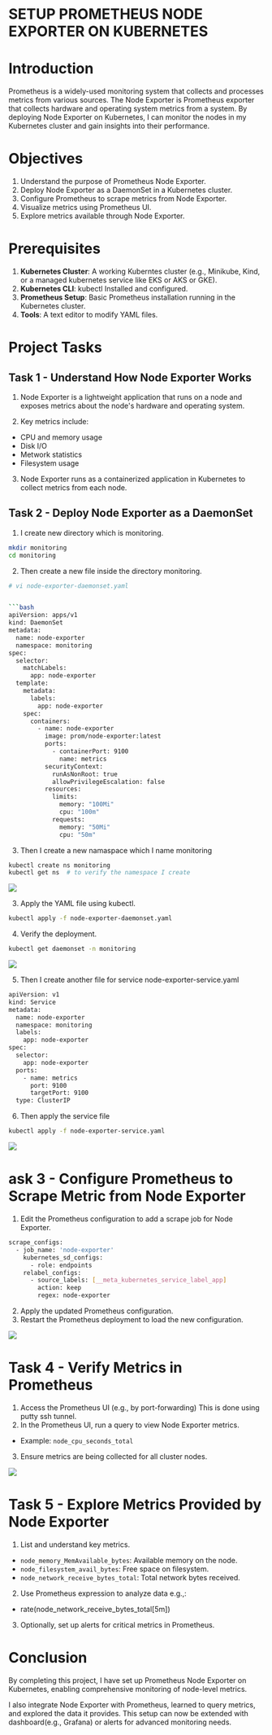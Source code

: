# SETUP PROMETHEUS NODE EXPORTER ON KUBERNETES

# Introduction

Prometheus is a widely-used monitoring system that collects and processes metrics from various sources. The Node Exporter is Prometheus exporter that collects hardware and operating system metrics from a system. By deploying Node Exporter on Kubernetes, I can monitor the nodes in my Kubernetes cluster and gain insights into their performance.

# Objectives

1. Understand the purpose of Prometheus Node Exporter.
2. Deploy Node Exporter as a DaemonSet in a Kubernetes cluster.
3. Configure Prometheus to scrape metrics from Node Exporter.
4. Visualize metrics using Prometheus UI.
5. Explore metrics available through Node Exporter.

# Prerequisites

1. **Kubernetes Cluster**: A working Kuberntes cluster (e.g., Minikube, Kind, or a managed kubernetes service like EKS or AKS or GKE).
2. **Kubernetes CLI**: kubectl Installed and configured.
3. **Prometheus Setup**: Basic Prometheus installation running in the Kubernetes cluster.
4. **Tools**: A text editor to modify YAML files.


# Project Tasks

## Task 1 - Understand How Node Exporter Works

1. Node Exporter is a lightweight application that runs on a node and exposes metrics about the node's hardware and operating system.

2. Key metrics include:

- CPU and memory usage
- Disk I/O
- Metwork statistics
- Filesystem usage
3. Node Exporter runs as a containerized application in Kubernetes to collect metrics from each node.

## Task 2 - Deploy Node Exporter as a DaemonSet

1. I create new directory which is monitoring.

``` bash
mkdir monitoring 
cd monitoring
```

2. Then create a new file inside the directory monitoring.


``` bash
# vi node-exporter-daemonset.yaml


```bash
apiVersion: apps/v1
kind: DaemonSet
metadata:
  name: node-exporter
  namespace: monitoring
spec:
  selector:
    matchLabels:
      app: node-exporter
  template:
    metadata:
      labels:
        app: node-exporter
    spec:
      containers:
        - name: node-exporter
          image: prom/node-exporter:latest
          ports:
            - containerPort: 9100
              name: metrics
          securityContext:
            runAsNonRoot: true
            allowPrivilegeEscalation: false
          resources:
            limits:
              memory: "100Mi"
              cpu: "100m"
            requests:
              memory: "50Mi"
              cpu: "50m"
```

3. Then I create a new namaspace which I name monitoring

``` bash
kubectl create ns monitoring
kubectl get ns  # to verify the namespace I create
```

![](./Images/1.%20Namespace.png)


3. Apply the YAML file using kubectl.

``` bash
kubectl apply -f node-exporter-daemonset.yaml
```

4. Verify the deployment.

``` bash
kubectl get daemonset -n monitoring
```

![](./Images/2.%20DaemonSet.png)


5. Then I create another file for service node-exporter-service.yaml

``` bash
apiVersion: v1
kind: Service
metadata:
  name: node-exporter
  namespace: monitoring
  labels:
    app: node-exporter
spec:
  selector:
    app: node-exporter
  ports:
    - name: metrics
      port: 9100
      targetPort: 9100
  type: ClusterIP
```

6. Then apply the service file

``` bash
kubectl apply -f node-exporter-service.yaml
```

![](./Images/3.%20Service.png)


# ask 3 - Configure Prometheus to Scrape Metric from Node Exporter

1. Edit the Prometheus configuration to add a scrape job for Node Exporter.

``` bash
scrape_configs:
  - job_name: 'node-exporter'
    kubernetes_sd_configs:
      - role: endpoints
    relabel_configs:
      - source_labels: [__meta_kubernetes_service_label_app]
        action: keep
        regex: node-exporter
```

2. Apply the updated Prometheus configuration.
3. Restart the Prometheus deployment to load the new configuration.

![](./Images/4.%20Minikube%20Service.png)


# Task 4 - Verify Metrics in Prometheus

1. Access the Prometheus UI (e.g., by port-forwarding) This is done using putty ssh tunnel.
2. In the Prometheus UI, run a query to view Node Exporter metrics.
- Example: `node_cpu_seconds_total`
3. Ensure metrics are being collected for all cluster nodes.


![](./Images/5.%20Browser.png)


# Task 5 - Explore Metrics Provided by Node Exporter

1. List and understand key metrics.
- `node_memory_MemAvailable_bytes`: Available memory on the node.
- `node_filesystem_avail_bytes`: Free space on filesystem.
- `node_network_receive_bytes_total`: Total network bytes received.
2. Use Prometheus expression to analyze data e.g.,:
- rate(node_network_receive_bytes_total[5m])
3. Optionally, set up alerts for critical metrics in Prometheus.

# Conclusion

By completing this project, I have set up Prometheus Node Exporter on Kubernetes, enabling comprehensive monitoring of node-level metrics.

I also integrate Node Exporter with Prometheus, learned to query metrics, and explored the data it provides. This setup can now be extended with dashboard(e.g., Grafana) or alerts for advanced monitoring needs.